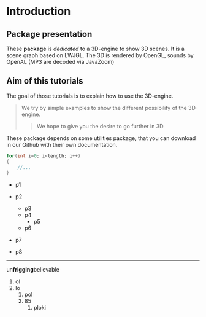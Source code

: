 Introduction
============

Package presentation
--------------------

These **package** is *dedicated* to a 3D-engine to show 3D scenes.
It is a scene graph based on LWJGL. The 3D is rendered by OpenGL, sounds by OpenAL (MP3 are decoded via JavaZoom)

Aim of this tutorials
---------------------

The goal of those tutorials is to explain how to use the 3D-engine.
>We try by simple examples to show the different possibility of the 3D-engine.
>>We hope to give you the desire to go further in 3D.

These package depends on some utilities package, that you can download in our Github with their own documentation.

```java
for(int i=0; i<length; i++)
{
    //...
}
```

* p1
* p2
    * p3
    * p4
        * p5
    * p6
* p7

* p8

------------------------------------

un**frigging**believable

1. ol
2. lo
    1. pol
    2. 85
        1. ploki



